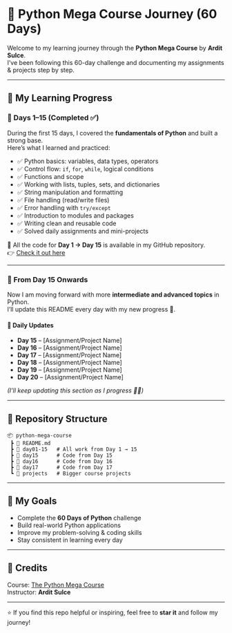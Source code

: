 # 🐍 Python Mega Course Journey (60 Days)

Welcome to my learning journey through the **Python Mega Course** by **Ardit Sulce**.  
I’ve been following this 60-day challenge and documenting my assignments & projects step by step.  

---

## 📖 My Learning Progress

### 🔹 Days 1–15 (Completed ✅)
During the first 15 days, I covered the **fundamentals of Python** and built a strong base.  
Here’s what I learned and practiced:

- ✅ Python basics: variables, data types, operators  
- ✅ Control flow: `if`, `for`, `while`, logical conditions  
- ✅ Functions and scope  
- ✅ Working with lists, tuples, sets, and dictionaries  
- ✅ String manipulation and formatting  
- ✅ File handling (read/write files)  
- ✅ Error handling with `try/except`  
- ✅ Introduction to modules and packages  
- ✅ Writing clean and reusable code  
- ✅ Solved daily assignments and mini-projects  

📌 All the code for **Day 1 → Day 15** is available in my GitHub repository.  
👉 [Check it out here](https://github.com/HanadIsmail/Python-Mega-Course-Build-20-Real-World-Apps-)

---

### 🔹 From Day 15 Onwards
Now I am moving forward with more **intermediate and advanced topics** in Python.  
I’ll update this README every day with my new progress 🚀.

#### 📅 Daily Updates
- **Day 15** – [Assignment/Project Name]  
- **Day 16** – [Assignment/Project Name]  
- **Day 17** – [Assignment/Project Name]  
- **Day 18** – [Assignment/Project Name]  
- **Day 19** – [Assignment/Project Name]  
- **Day 20** – [Assignment/Project Name]  

*(I’ll keep updating this section as I progress 👨‍💻)*

---

## 📂 Repository Structure
```
📦 python-mega-course
 ┣ 📜 README.md
 ┣ 📂 day01-15   # All work from Day 1 → 15
 ┣ 📂 day15      # Code from Day 15
 ┣ 📂 day16      # Code from Day 16
 ┣ 📂 day17      # Code from Day 17
 ┗ 📂 projects   # Bigger course projects
```

---

## 🎯 My Goals
- Complete the **60 Days of Python** challenge  
- Build real-world Python applications  
- Improve my problem-solving & coding skills  
- Stay consistent in learning every day  

---

## 🙌 Credits
Course: [The Python Mega Course](https://www.udemy.com/course/the-python-mega-course/)  
Instructor: **Ardit Sulce**

---

⭐ If you find this repo helpful or inspiring, feel free to **star it** and follow my journey!
